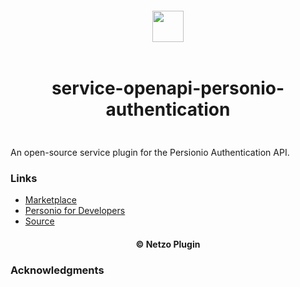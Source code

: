 <div align="center">
  <a href="https://netzo.io" target="_blank" >
    <img height="50" src="https://raw.personio-authenticationusercontent.com/netzoio/netzo/main/plugins/services/service-openapi-personio-authentication/src/assets/icon.png" style="margin: 12px 0px" />
  </a>

  <h1 style="padding: 6px 0px 24px 0px">service-openapi-personio-authentication</h1>
</div>

An open-source service plugin for the Persionio Authentication API.

### Links

- [Marketplace](https://app.netzo.io/marketplace/service-openapi-personio-authentication)
- [Personio for Developers](https://developer.personio.de/reference)
- [Source](https://api.apis.guru/v2/specs/personio.de/authentication/1.0/openapi.json)

<div align="center">
  <h4>© Netzo Plugin</h4>
</div>

### Acknowledgments
